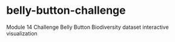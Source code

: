# belly-button-challenge
Module 14 Challenge  Belly Button Biodiversity dataset interactive visualization
